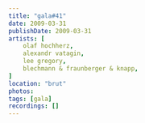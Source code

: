 ```yaml
---
title: "gala#41"
date: 2009-03-31
publishDate: 2009-03-31
artists: [
    olaf hochherz,
    alexandr vatagin,
    lee gregory,
    blechmann & fraunberger & knapp,
]
location: "brut"
photos:
tags: [gala]
recordings: []
---
```

